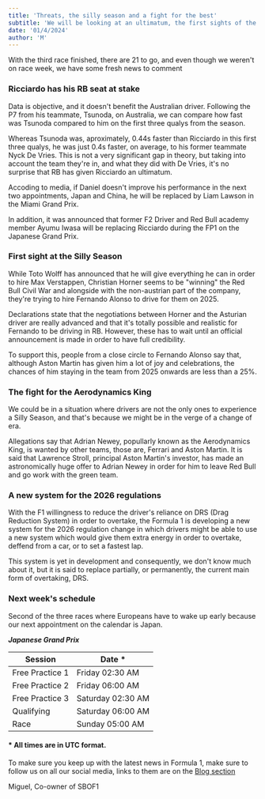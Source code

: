 ```yaml
---
title: 'Threats, the silly season and a fight for the best'
subtitle: 'We will be looking at an ultimatum, the first sights of the silly season and an intense battle.'
date: '01/4/2024'
author: 'M'
---
```


With the third race finished, there are 21 to go, and even though we weren't on race week, we have some fresh news to comment

### Ricciardo has his RB seat at stake

Data is objective, and it doesn't benefit the Australian driver. Following the P7 from his teammate, Tsunoda, on Australia, we can compare how fast was Tsunoda compared to him on the first three qualys from the season.

Whereas Tsunoda was, aproximately, 0.44s faster than Ricciardo in this first three qualys, he was just 0.4s faster, on average, to his former teammate Nyck De Vries.
This is not a very significant gap in theory, but taking into account the team they're in, and what they did with De Vries, it's no surprise that RB has given Ricciardo an ultimatum.

Accoding to media, if Daniel doesn't improve his performance in the next two appointments, Japan and China, he will be replaced by Liam Lawson in the Miami Grand Prix.

In addition, it was announced that former F2 Driver and Red Bull academy member Ayumu Iwasa will be replacing Ricciardo during the FP1 on the Japanese Grand Prix.

### First sight at the Silly Season

While Toto Wolff has announced that he will give everything he can in order to hire Max Verstappen, Christian Horner seems to be "winning" the Red Bull Civil War and alongside with the non-austrian part of the company, they're trying to hire Fernando Alonso to drive for them on 2025.

Declarations state that the negotiations between Horner and the Asturian driver are really advanced and that it's totally possible and realistic for Fernando to be driving in RB. However, these has to wait until an official announcement is made in order to have full credibility.

To support this, people from a close circle to Fernando Alonso say that, although Aston Martin has given him a lot of joy and celebrations, the chances of him staying in the team from 2025 onwards are less than a 25%.

### The fight for the Aerodynamics King

We could be in a situation where drivers are not the only ones to experience a Silly Season, and that's because we might be in the verge of a change of era.

Allegations say that Adrian Newey, popullarly known as the Aerodynamics King, is wanted by other teams, those are, Ferrari and Aston Martin.
It is said that Lawrence Stroll, principal Aston Martin's investor, has made an astronomically huge offer to Adrian Newey in order for him to leave Red Bull and go work with the green team.

### A new system for the 2026 regulations

With the F1 willingness to reduce the driver's reliance on DRS (Drag Reduction System) in order to overtake, the Formula 1 is developing a new system for the 2026 regulation change in which drivers might be able to use a new system which would give them extra energy in order to overtake, deffend from a car, or to set a fastest lap.

This system is yet in development and consequently, we don't know much about it, but it is said to replace partially, or permanently, the current main form of overtaking, DRS.

### Next week's schedule

Second of the three races where Europeans have to wake up early because our next appointment on the calendar is Japan.

**_Japanese Grand Prix_**

| Session         | Date \*           |
| --------------- | ----------------- |
| Free Practice 1 | Friday 02:30 AM   |
| Free Practice 2 | Friday 06:00 AM   |
| Free Practice 3 | Saturday 02:30 AM |
| Qualifying      | Saturday 06:00 AM |
| Race            | Sunday 05:00 AM   |

#### \* All times are in UTC format.

To make sure you keep up with the latest news in Formula 1, make sure to follow us on all our social media, links to them are on the [Blog section](https://somebitsoff1.vercel.app/blog)

Miguel,
Co-owner of SBOF1
